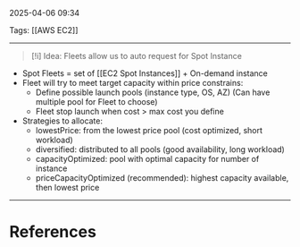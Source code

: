 2025-04-06 09:34

Tags: [[AWS EC2]]

---

>[!i] Idea: Fleets allow us to auto request for Spot Instance

- Spot Fleets = set of [[EC2 Spot Instances]] + On-demand instance
- Fleet will try to meet target capacity within price constrains:
	- Define possible launch pools (instance type, OS, AZ) (Can have multiple pool for Fleet to choose)
	- Fleet stop launch when cost > max cost you define
- Strategies to allocate:
	- lowestPrice: from the lowest price pool (cost optimized, short workload)
	- diversified: distributed to all pools (good availability, long workload)
	- capacityOptimized: pool with optimal capacity for number of instance
	- priceCapacityOptimized (recommended): highest capacity available, then lowest price

---
# References